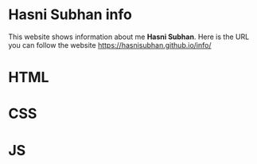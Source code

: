 # Hasni Subhan info
This website shows information about me <b>Hasni Subhan</b>. 
Here is the URL you can follow the website https://hasnisubhan.github.io/info/

# HTML
# CSS
# JS
